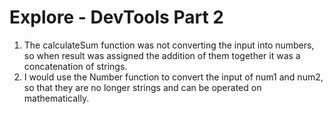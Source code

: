 # Explore - DevTools Part 2

1. The calculateSum function was not converting the input into numbers, so when result was assigned the addition of them together it was a concatenation of strings.
2. I would use the Number function to convert the input of num1 and num2, so that they are no longer strings and can be operated on mathematically.